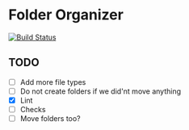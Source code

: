 # Folder Organizer

[![Build Status](https://img.shields.io/endpoint.svg?url=https%3A%2F%2Factions-badge.atrox.dev%2FibLeDy%2Ffolder-organizer%2Fbadge&style=flat)](https://actions-badge.atrox.dev/ibLeDy/folder-organizer/goto)

## TODO

- [ ] Add more file types
- [ ] Do not create folders if we did'nt move anything
- [x] Lint
- [ ] Checks
- [ ] Move folders too?
